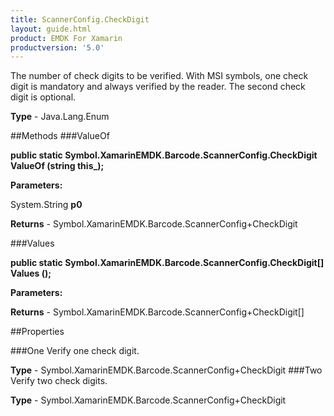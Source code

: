 ```yaml
---
title: ScannerConfig.CheckDigit
layout: guide.html
product: EMDK For Xamarin 
productversion: '5.0' 
---
```

The number of check digits to be verified. With MSI symbols, one check digit is mandatory and always verified by the reader. The second check digit is optional.

**Type** - Java.Lang.Enum

##Methods
###ValueOf

**public static Symbol.XamarinEMDK.Barcode.ScannerConfig.CheckDigit ValueOf (string this_);**


        

**Parameters:**

System.String **p0** 

**Returns** - Symbol.XamarinEMDK.Barcode.ScannerConfig+CheckDigit

###Values

**public static Symbol.XamarinEMDK.Barcode.ScannerConfig.CheckDigit[] Values ();**


        

**Parameters:**

**Returns** - Symbol.XamarinEMDK.Barcode.ScannerConfig+CheckDigit[]

##Properties

###One
Verify one check digit.

**Type** - Symbol.XamarinEMDK.Barcode.ScannerConfig+CheckDigit
###Two
Verify two check digits.

**Type** - Symbol.XamarinEMDK.Barcode.ScannerConfig+CheckDigit

